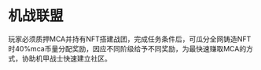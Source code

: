 # 机战联盟

玩家必须质押MCA并持有NFT搭建战团，完成任务条件后，可瓜分全网铸造NFT时40%mca币量分配奖励，因应不同阶级给予不同奖励，为最快速赚取MCA的方式，协助机甲战士快速建立社区。

